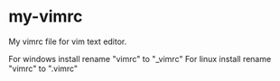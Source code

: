 # my-vimrc
My vimrc file for vim text editor.

For windows install rename "vimrc" to "_vimrc"
For linux install rename "vimrc" to ".vimrc"
